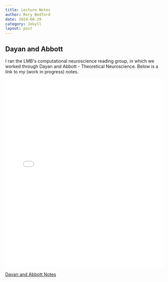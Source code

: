 ```yaml
---
title: Lecture Notes
author: Rory Bedford
date: 2024-08-29
category: Jekyll
layout: post
---
```


## Dayan and Abbott

I ran the LMB's computational neuroscience reading group, in which we worked through Dayan and Abbott - Theoretical Neuroscience. Below is a link to my (work in progress) notes.

<iframe src="/path/to/your-document.pdf" width="100%" height="600px" style="border: none;">
  <p>Your browser does not support iframes. <a href="/assets/Dayan_and_Abbott_notes.pdf">Download the PDF</a></p>
</iframe>

[Dayan and Abbott Notes](/assets/Dayan_and_Abbott_notes.pdf)

